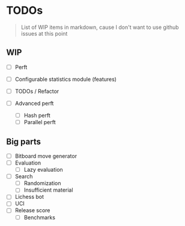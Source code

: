 # TODOs

> List of WIP items in markdown, cause I don't want to use github issues at this point

## WIP

- [ ] Perft
- [ ] Configurable statistics module (features)
- [ ] TODOs / Refactor

- [ ] Advanced perft
  - [ ] Hash perft
  - [ ] Parallel perft

## Big parts

- [ ] Bitboard move generator
- [ ] Evaluation
  - [ ] Lazy evaluation
- [ ] Search
  - [ ] Randomization
  - [ ] Insufficient material
- [ ] Lichess bot
- [ ] UCI
- [ ] Release score
  - [ ] Benchmarks
